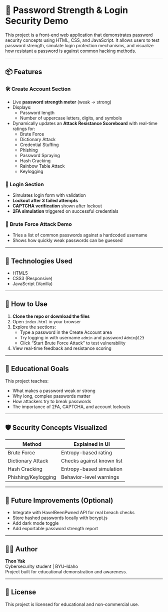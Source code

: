 # 🔐 Password Strength & Login Security Demo

This project is a front-end web application that demonstrates password security concepts using HTML, CSS, and JavaScript. It allows users to test password strength, simulate login protection mechanisms, and visualize how resistant a password is against common hacking methods.

---

## 📦 Features

### 🛠 Create Account Section
- Live **password strength meter** (weak → strong)
- Displays:
  - Password length
  - Number of uppercase letters, digits, and symbols
- Dynamically updates an **Attack Resistance Scoreboard** with real-time ratings for:
  - Brute Force
  - Dictionary Attack
  - Credential Stuffing
  - Phishing
  - Password Spraying
  - Hash Cracking
  - Rainbow Table Attack
  - Keylogging

### 🔐 Login Section
- Simulates login form with validation
- **Lockout after 3 failed attempts**
- **CAPTCHA verification** shown after lockout
- **2FA simulation** triggered on successful credentials

### 🚨 Brute Force Attack Demo
- Tries a list of common passwords against a hardcoded username
- Shows how quickly weak passwords can be guessed

---

## 🧠 Technologies Used

- HTML5
- CSS3 (Responsive)
- JavaScript (Vanilla)

---

## 🧪 How to Use

1. **Clone the repo or download the files**
2. Open `index.html` in your browser
3. Explore the sections:
   - Type a password in the Create Account area
   - Try logging in with username `admin` and password `Admin@123`
   - Click “Start Brute Force Attack” to test vulnerability
4. View real-time feedback and resistance scoring

---

## 🎯 Educational Goals

This project teaches:
- What makes a password weak or strong
- Why long, complex passwords matter
- How attackers try to break passwords
- The importance of 2FA, CAPTCHA, and account lockouts

---

## 🛡️ Security Concepts Visualized

| Method              | Explained in UI              |
|---------------------|------------------------------|
| Brute Force         | Entropy-based rating         |
| Dictionary Attack   | Checks against known list    |
| Hash Cracking       | Entropy-based simulation     |
| Phishing/Keylogging | Behavior-level warnings      |

---

## 🚀 Future Improvements (Optional)
- Integrate with HaveIBeenPwned API for real breach checks
- Store hashed passwords locally with bcrypt.js
- Add dark mode toggle
- Add exportable password strength report

---

## 👨‍💻 Author

**Thon Yak**  
Cybersecurity student | BYU–Idaho  
Project built for educational demonstration and awareness.

---

## 📜 License

This project is licensed for educational and non-commercial use.

